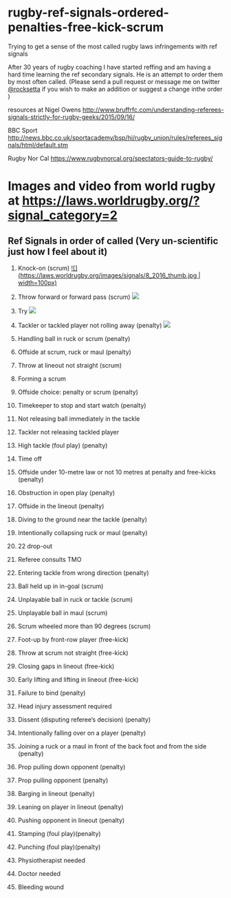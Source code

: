 # rugby-ref-signals-ordered-penalties-free-kick-scrum
Trying to get a sense of the most called rugby laws infringements with ref signals


After 30 years of rugby coaching I have started reffing and am having a hard time learning the ref secondary signals. He is an attempt to order them by most often called. (Please send a pull request or message me on twitter [@rocksetta](https://twitter.com/rocksetta) if you wish to make an addition or suggest a change inthe order )


resources at
Nigel Owens  http://www.bruffrfc.com/understanding-referees-signals-strictly-for-rugby-geeks/2015/09/16/



BBC Sport http://news.bbc.co.uk/sportacademy/bsp/hi/rugby_union/rules/referees_signals/html/default.stm

Rugby Nor Cal  https://www.rugbynorcal.org/spectators-guide-to-rugby/


# Images and video from world rugby at https://laws.worldrugby.org/?signal_category=2

## Ref Signals in order of called (Very un-scientific just how I feel about it) 


1. Knock-on (scrum) [![](https://laws.worldrugby.org/images/signals/8_2016_thumb.jpg | width=100px)](https://laws.worldrugby.org/?signal_category=2&videoid=8)

1. Throw forward or forward pass (scrum) [![](https://laws.worldrugby.org/images/signals/7_2016_thumb.jpg)](https://laws.worldrugby.org/?signal_category=2&videoid=7)
1. Try  [![](https://laws.worldrugby.org/images/signals/3_2016_thumb.jpg)](https://laws.worldrugby.org/?signal_category=1&videoid=3)
1. Tackler or tackled player not rolling away (penalty) [![](https://laws.worldrugby.org/images/signals/11_2016_thumb.jpg)](https://laws.worldrugby.org/?signal_category=2&videoid=11)
1. Handling ball in ruck or scrum (penalty) [![]()]()

1. Offside at scrum, ruck or maul (penalty)
1. Throw at lineout not straight (scrum)
1. Forming a scrum
1. Offside choice: penalty or scrum (penalty)
1. Timekeeper to stop and start watch (penalty)

1. Not releasing ball immediately in the tackle
1. Tackler not releasing tackled player
1. High tackle (foul play) (penalty)
1. Time off
1. Offside under 10-metre law or not 10 metres at penalty and free-kicks (penalty)

1. Obstruction in open play (penalty)
1. Offside in the lineout (penalty)
1. Diving to the ground near the tackle (penalty)
1. Intentionally collapsing ruck or maul (penalty)
1. 22 drop-out

1. Referee consults TMO
1. Entering tackle from wrong direction (penalty)
1. Ball held up in in-goal (scrum)
1. Unplayable ball in ruck or tackle (scrum)
1. Unplayable ball in maul (scrum)

1. Scrum wheeled more than 90 degrees (scrum)
1. Foot-up by front-row player (free-kick)
1. Throw at scrum not straight (free-kick)
1. Closing gaps in lineout (free-kick)
1. Early lifting and lifting in lineout (free-kick)

1. Failure to bind (penalty)
1. Head injury assessment required
1. Dissent (disputing referee’s decision) (penalty)
1. Intentionally falling over on a player (penalty)
1. Joining a ruck or a maul in front of the back foot and from the side (penalty)

1. Prop pulling down opponent (penalty)
1. Prop pulling opponent (penalty)
1. Barging in lineout (penalty)
1. Leaning on player in lineout (penalty)
1. Pushing opponent in lineout (penalty)

1. Stamping (foul play)(penalty)
1. Punching (foul play)(penalty)
1. Physiotherapist needed
1. Doctor needed
1. Bleeding wound


